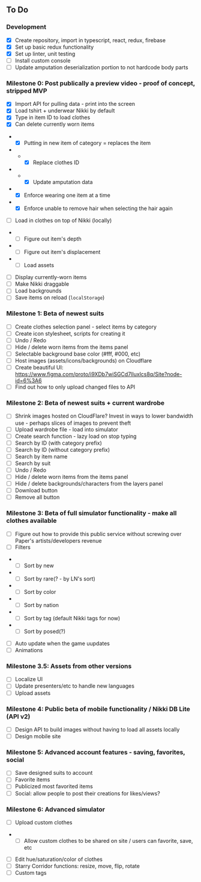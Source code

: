 ## To Do

### Development
- [X] Create repository, import in typescript, react, redux, firebase
- [X] Set up basic redux functionality
- [x] Set up linter, unit testing
- [ ] Install custom console
- [ ] Update amputation deserialization portion to not hardcode body parts

### Milestone 0: Post publically a preview video - proof of concept, stripped MVP
- [x] Import API for pulling data - print into the screen
- [x] Load tshirt + underwear Nikki by default
- [x] Type in item ID to load clothes
- [x] Can delete currently worn items
- - [x] Putting in new item of category = replaces the item
- - - [x] Replace clothes ID
- - - [x] Update amputation data
- - [x] Enforce wearing one item at a time
- - [x] Enforce unable to remove hair when selecting the hair again
- [ ] Load in clothes on top of Nikki (locally)
- - [ ] Figure out item's depth
- - [ ] Figure out item's displacement
- - [ ] Load assets
- [ ] Display currently-worn items
- [ ] Make Nikki draggable
- [ ] Load backgrounds
- [ ] Save items on reload (`localStorage`)

### Milestone 1: Beta of newest suits
- [ ] Create clothes selection panel - select items by category
- [ ] Create icon stylesheet, scripts for creating it
- [ ] Undo / Redo
- [ ] Hide / delete worn items from the items panel
- [ ] Selectable background base color (#fff, #000, etc)
- [ ] Host images (assets/icons/backgrounds) on Cloudflare
- [ ] Create beautiful UI: https://www.figma.com/proto/i9XDb7wiSGCd7lIuxlcs8q/Site?node-id=6%3A6
- [ ] Find out how to only upload changed files to API

### Milestone 2: Beta of newest suits + current wardrobe
- [ ] Shrink images hosted on CloudFlare? Invest in ways to lower bandwidth use - perhaps slices of images to prevent theft
- [ ] Upload wardrobe file - load into simulator
- [ ] Create search function - lazy load on stop typing
- [ ] Search by ID (with category prefix)
- [ ] Search by ID (without category prefix)
- [ ] Search by item name
- [ ] Search by suit
- [ ] Undo / Redo
- [ ] Hide / delete worn items from the items panel
- [ ] Hide / delete backgrounds/characters from the layers panel
- [ ] Download button
- [ ] Remove all button

### Milestone 3: Beta of full simulator functionality - make all clothes available
- [ ] Figure out how to provide this public service without screwing over Paper's artists/developers revenue
- [ ] Filters
- - [ ] Sort by new
- - [ ] Sort by rare(? - by LN's sort)
- - [ ] Sort by color
- - [ ] Sort by nation
- - [ ] Sort by tag (default Nikki tags for now)
- - [ ] Sort by posed(?)
- [ ] Auto update when the game uupdates
- [ ] Animations

### Milestone 3.5: Assets from other versions
- [ ] Localize UI
- [ ] Update presenters/etc to handle new languages
- [ ] Upload assets

### Milestone 4: Public beta of mobile functionality / Nikki DB Lite (API v2)
- [ ] Design API to build images without having to load all assets locally
- [ ] Design mobile site

### Milestone 5: Advanced account features - saving, favorites, social
- [ ] Save designed suits to account
- [ ] Favorite items
- [ ] Publicized most favorited items
- [ ] Social: allow people to post their creations for likes/views?

### Milestone 6: Advanced simulator
- [ ] Upload custom clothes
- - [ ] Allow custom clothes to be shared on site / users can favorite, save, etc
- [ ] Edit hue/saturation/color of clothes
- [ ] Starry Corridor functions: resize, move, flip, rotate
- [ ] Custom tags
